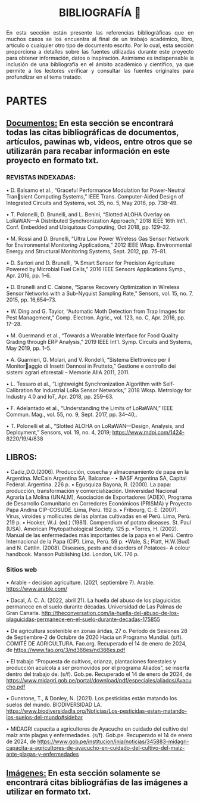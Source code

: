 #    <p align="center"> BIBLIOGRAFÍA 📄</p>

<p align="justify"> En esta sección están presente las referencias bibliográficas que en muchos casos se los encuentra al final de un trabajo académico, libro, artículo o cualquier otro tipo de documento escrito. Por lo cual, esta sección proporciona a detalles sobre las fuentes utilizadas durante este proyecto para obtener información, datos o inspiración. Asimismo es indispensable la inclusión de una bibliografía  en el ámbito académico y científico, ya que permite a los lectores verificar y consultar las fuentes originales para profundizar en el tema tratado. </p>


# PARTES
## [Documentos:](https://github.com/Fx2048/Team_4_FdD/blob/main/Bibliograf%C3%ADa/Documentos.txt) En esta sección se encontrará todas las citas bibliográficas de documentos, artículos, pawinas wb, videos, entre otros que se utilizarán para recabar información en este proyecto en formato txt.

### REVISTAS INDEXADAS:
• D. Balsamo et al., “Graceful Performance Modulation for Power-Neutral Transient Computing Systems,” IEEE Trans. Computer-Aided Design of Integrated 
Circuits and Systems, vol. 35, no. 5, May 2016, pp. 738–49.

• T. Polonelli, D. Brunelli, and L. Benini, “Slotted ALOHA Overlay on 
LoRaWAN—A Distributed Synchronization Approach,” 2018 IEEE 16th Int’l. 
Conf. Embedded and Ubiquitous Computing, Oct 2018, pp. 129–32. 

• M. Rossi and D. Brunelli, “Ultra Low Power Wireless Gas Sensor Network 
for Environmental Monitoring Applications,” 2012 IEEE Wksp. Environmental 
Energy and Structural Monitoring Systems, Sept. 2012, pp. 75–81. 

•  D. Sartori and D. Brunelli, “A Smart Sensor for Precision Agriculture Powered 
by Microbial Fuel Cells,” 2016 IEEE Sensors Applications Symp., Apr. 2016, 
pp. 1–6. 

• D. Brunelli and C. Caione, “Sparse Recovery Optimization in Wireless Sensor 
Networks with a Sub-Nyquist Sampling Rate,” Sensors, vol. 15, no. 7, 2015, 
pp. 16,654–73. 

•  W. Ding and G. Taylor, “Automatic Moth Detection from Trap Images for Pest 
Management,” Comp. Electron. Agric., vol. 123, no. C, Apr. 2016, pp. 17–28.

•  M. Guermandi et al., “Towards a Wearable Interface for Food Quality Grading 
through ERP Analysis,” 2019 IEEE Int’l. Symp. Circuits and Systems, May 2019, 
pp. 1–5. 

•  A. Guarnieri, G. Molari, and V. Rondelli, “Sistema Elettronico per il Monitoraggio di Insetti Dannosi in Frutteto,” Gestione e controllo dei sistemi agrari eforestali – Memorie AIIA 2011, 2011. 

•  L. Tessaro et al., “Lightweight Synchronization Algorithm with Self-Calibration 
for Industrial LoRa Sensor Networks,” 2018 Wksp. Metrology for Industry 4.0 
and IoT, Apr. 2018, pp. 259–63. 

• F. Adelantado et al., “Understanding the Limits of LoRaWAN,” IEEE Commun. 
Mag., vol. 55, no. 9, Sept. 2017, pp. 34–40,. 

• T. Polonelli et al., “Slotted ALOHA on LoRaWAN—Design, Analysis, and 
Deployment,” Sensors, vol. 19, no. 4, 2019; https://www.mdpi.com/1424-
8220/19/4/838

## LIBROS:
• Cadiz,D.O.(2006). Producción, cosecha y almacenamiento de
papa en la Argentina. McCain Argentina SA, Balcarce -
• BASF Argentina SA, Capital Federal. Argentina. 226 p.
• Egusquiza Bayona, R. (2000). La papa: producción,
transformación y comercialización. Universidad
Nacional Agraria La Molina (UNALM), Asociación de
Exportadores (ADEX), Programa de Desarrollo
Comunitario en Corredores Económicos (PRISMA) y
Proyecto Papa Andina CIP-COSUDE. Lima, Perú. 192 p.
• Fribourg, C. E. (2007). Virus, viroides y mollicutes de las plantas
cultivadas en el Perú. Lima, Perú. 219 p.
• Hooker, W.J. (ed.) (1981). Compendium of potato diseases. St.
Paul (USA). American Phytopathological Society. 125 p.
•Torres, H. (2002). Manual de las enfermedades más importantes
de la papa en el Perú. Centro Internacional de la Papa
(CIP). Lima, Perú. 59 p.
•Wale, S.; Platt, H.W.(Bud) and N. Cattlin. (2008). Diseases, pests
and disorders of Potatoes- A colour handbook.
Manson Publishing Ltd. London, UK. 176 p.

### Sitios web

• Arable - decision agriculture. (2021, septiembre 7). Arable. https://www.arable.com/

• Dacal, A. C. A. (2022, abril 21). La huella del abuso de los plaguicidas permanece en el suelo durante décadas. Universidad de Las Palmas de Gran Canaria. http://theconversation.com/la-huella-del-abuso-de-los-plaguicidas-permanece-en-el-suelo-durante-decadas-175855

• De agricultura sostenible en zonas áridas, 27 o. Período de Sesiones 28 de Septiembre-2 de Octubre de 2020 Hacia un Programa Mundial. (s/f). COMITÉ DE AGRICULTURA. Fao.org. Recuperado el 14 de enero de 2024, de https://www.fao.org/3/nd366es/nd366es.pdf

• El trabajo “Propuesta de cultivos, crianza, plantaciones forestales y producción acuícola a ser promovidos por el programa Aliados”, se inserta dentro del trabajo de. (s/f). Gob.pe. Recuperado el 14 de enero de 2024, de https://www.midagri.gob.pe/portal/download/pdf/especiales/aliados/Ayacucho.pdf

• Gunstone, T., & Donley, N. (2021). Los pesticidas están matando los suelos del mundo. BIODIVERSIDAD LA. https://www.biodiversidadla.org/Noticias/Los-pesticidas-estan-matando-los-suelos-del-mundo#sidebar

• MIDAGRI capacita a agricultores de Ayacucho en cuidado del cultivo del maíz ante plagas y enfermedades. (s/f). Gob.pe. Recuperado el 14 de enero de 2024, de https://www.gob.pe/institucion/inia/noticias/345883-midagri-capacita-a-agricultores-de-ayacucho-en-cuidado-del-cultivo-del-maiz-ante-plagas-y-enfermedades

## [Imágenes:](https://github.com/Fx2048/Team_4_FdD/blob/main/Bibliograf%C3%ADa/Im%C3%A1genes.txt) En esta sección solamente se encontrará citas bibliográfias de las imágenes a utilizar en formato txt.



